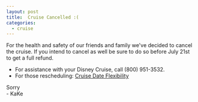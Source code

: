 ```yaml
---
layout: post
title:  Cruise Cancelled :(
categories:
  - cruise
---
```


For the health and safety of our friends and family we've decided to cancel the cruise. If you intend to cancel as well be sure to do so before July 21st to get a full refund.

* For assistance with your Disney Cruise, call (800) 951-3532.
* For those rescheduling: [Cruise Date Flexibility](https://disneycruise.disney.go.com/special-offers/cruise-date-flexibility/)

Sorry<br/>
\- KaKe
